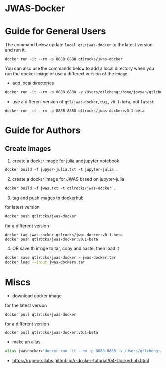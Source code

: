 # JWAS-Docker

# Guide for General Users


The command below update `local qtl/jwas-docker` to the latest version and run it.
```
docker run -it --rm -p 8888:8888 qtlrocks/jwas-docker
```

You can also use the commands below to add a local directory when you run the docker image or use a different version of the image.

* add local directories    
```dockerfile
docker run -it --rm -p 8888:8888 -v /Users/qtlcheng:/home/jovyan/qtlcheng qtlrocks/jwas-docker
```

* use a different version of `qtl/jwas-docker`, e.g., `v0.1-beta`, not `latest` 
```dockerfile
docker run -it --rm -p 8888:8888 qtlrocks/jwas-docker:v0.1-beta
```
    

# Guide for Authors

## Create Images

1. create a docker image for julia and jupyter notebook
```dockerfile
docker build -f jupyer-julia.txt -t jupyter-julia .
```

2. create a docker image for JWAS based on jupyter-julia
```dockerfile
docker build -f jwas.txt -t qtlrocks/jwas-docker .
```

3. tag and push images to dockerhub

for latest version
```dockerfile
docker push qtlrocks/jwas-docker
```
for a different version
```dockerfile
docker tag jwas-docker qtlrocks/jwas-docker:v0.1-beta
docker push qtlrocks/jwas-docker:v0.1-beta
```

4. OR save th image to tar, copy and paste, then load it 
```bash
docker save qtlrocks/jwas-docker > jwas-docker.tar
docker load --input jwas-dockers.tar
```

# Miscs

* download docker image

for the latest version
```
docker pull qtlrocks/jwas-docker
```
for a different version
```
docker pull qtlrocks/jwas-docker:v0.1-beta
```

* make an alias
```bash
alias jwasdocker="docker run -it --rm -p 8888:8888 -v /Users/qtlcheng:/home/jovyan/qtlcheng qtlrocks/jwas-docker"
```

* https://ropenscilabs.github.io/r-docker-tutorial/04-Dockerhub.html
